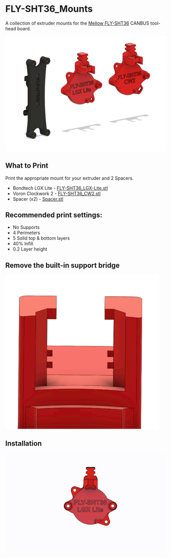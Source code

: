 # FLY-SHT36_Mounts
A collection of extruder mounts for the [Mellow FLY-SHT36](https://github.com/Mellow-3D/Klipper-CAN-Toolboards) CANBUS tool-head board.

![Cad Overview](Images/cad_1.png)

## What to Print

Print the appropriate mount for your extruder and 2 Spacers.

 - Bondtech LGX Lite - [FLY-SHT36_LGX-Lite.stl](STL/FLY-SHT36_LGX-Lite.stl)
 - Voron Clockwork 2 - [FLY-SHT36_CW2.stl](STL/FLY-SHT36_CW2.stl)
 - Spacer (x2) - [Spacer.stl](STL/Spacer.stl)

## Recommended print settings:

 - No Supports
 - 4 Perimeters
 - 5 Solid top & bottom layers
 - 40% Infill
 - 0.2 Layer height

## Remove the built-in support bridge

![Bridge Removal](Images/bridge_removal.gif)

## Installation

![Installation](Images/FlySHT36.gif)
